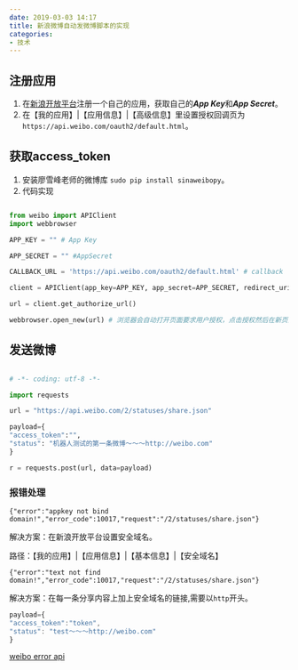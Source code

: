 ```yaml
---
date: 2019-03-03 14:17
title: 新浪微博自动发微博脚本的实现
categories: 
- 技术
---
```


## 注册应用
1. 在[新浪开放平台](https://open.weibo.com/)注册一个自己的应用，获取自己的***App Key***和***App Secret***。
2. 在【我的应用】|【应用信息】|【高级信息】里设置授权回调页为`https://api.weibo.com/oauth2/default.html`。

## 获取access_token
1. 安装廖雪峰老师的微博库 `sudo pip install sinaweibopy`。
2. 代码实现
```python

from weibo import APIClient 
import webbrowser 

APP_KEY = "" # App Key 

APP_SECRET = "" #AppSecret 

CALLBACK_URL = 'https://api.weibo.com/oauth2/default.html' # callback 

client = APIClient(app_key=APP_KEY, app_secret=APP_SECRET, redirect_uri=CALLBACK_URL) 

url = client.get_authorize_url() 

webbrowser.open_new(url) # 浏览器会自动打开页面要求用户授权，点击授权然后在新页面即可获取用户access_token

```

## 发送微博

```python

# -*- coding: utf-8 -*-

import requests

url = "https://api.weibo.com/2/statuses/share.json"

payload={
"access_token":"",
"status": "机器人测试的第一条微博～～～http://weibo.com"
}

r = requests.post(url, data=payload)

```

### 报错处理

`
{"error":"appkey not bind domain!","error_code":10017,"request":"/2/statuses/share.json"}
` 

解决方案：在新浪开放平台设置安全域名。

路径：【我的应用】|【应用信息】|【基本信息】|【安全域名】


`
{"error":"text not find domain!","error_code":10017,"request":"/2/statuses/share.json"}
`

解决方案：在每一条分享内容上加上安全域名的链接,需要以`http`开头。

```js
payload={
"access_token":"token",
"status": "test～～～http://weibo.com"
}
```

[weibo error api](https://open.weibo.com/wiki/Help/error)